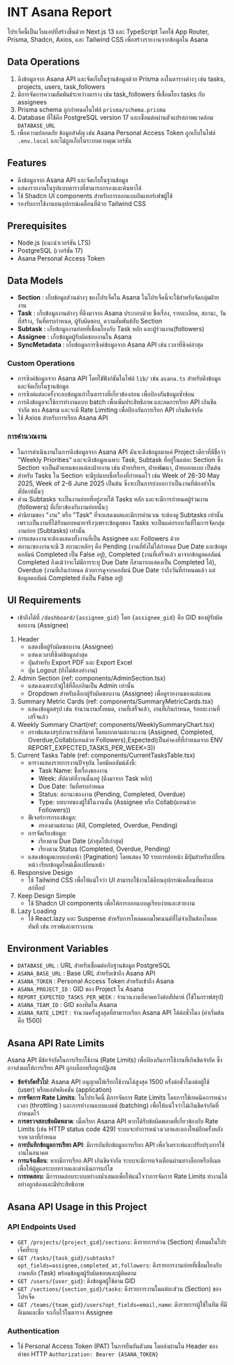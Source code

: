 # INT Asana Report
โปรเจ็คนี้เป็นเว็บแอปที่สร้างขึ้นด้วย Next.js 13 และ TypeScript โดยใช้ App Router, Prisma, Shadcn, Axios, และ Tailwind CSS เพื่อสร้างรายงานจากข้อมูลใน Asana
## Data Operations
1. ดึงข้อมูลจาก Asana API และจัดเก็บในฐานข้อมูลด้วย Prisma ลงในตารางต่างๆ เช่น tasks, projects, users, task_followers
2. มีการจัดการความสัมพันธ์ระหว่างตาราง เช่น task_followers ที่เชื่อมโยง tasks กับ assignees
3. Prisma schema ถูกกำหนดในไฟล์ `prisma/schema.prisma`
4. Database ที่ใช้คือ PostgreSQL version 17 และเชื่อมต่อผ่านตัวแปรสภาพแวดล้อม `DATABASE_URL`
5. เพื่อความปลอดภัย ข้อมูลสำคัญ เช่น Asana Personal Access Token ถูกเก็บในไฟล์ `.env.local` และไม่ถูกเก็บในระบบควบคุมเวอร์ชัน
## Features
- ดึงข้อมูลจาก Asana API และจัดเก็บในฐานข้อมูล
- แสดงรายงานในรูปแบบตารางที่สามารถกรองและค้นหาได้
- ใช้ Shadcn UI components สำหรับการออกแบบอินเทอร์เฟซผู้ใช้
- รองรับการใช้งานบนอุปกรณ์เคลื่อนที่ด้วย Tailwind CSS
## Prerequisites
- Node.js (แนะนำเวอร์ชัน LTS)
- PostgreSQL (เวอร์ชัน 17)
- Asana Personal Access Token
## Data Models
- **Section** : เก็บข้อมูลส่วนต่างๆ ของโปรเจ็คใน Asana ในโปรเจ็คนี้จะใช้สำหรับจัดกลุ่มฝ่ายงาน
- **Task** : เก็บข้อมูลงานต่างๆ ที่ดึงมาจาก Asana ประกอบด้วย ชื่อเรื่อง, รายละเอียด, สถานะ, วันที่สร้าง, วันที่ครบกำหนด, ผู้รับผิดชอบ, ความสัมพันธ์กับ Section
- **Subtask** : เก็บข้อมูลงานย่อยที่เชื่อมโยงกับ Task หลัก และผู้ร่วมงาน(followers)
- **Assignee** : เก็บข้อมูลผู้รับผิดชอบงานใน Asana
- **SyncMetadata** : เก็บข้อมูลการซิงค์ข้อมูลจาก Asana API เช่น เวลาที่ซิงค์ล่าสุด
### Custom Operations
- การซิงค์ข้อมูลจาก Asana API โดยใช้ฟังก์ชันในไฟล์ `lib/` เช่น `asana.ts` สำหรับดึงข้อมูลและจัดเก็บในฐานข้อมูล
- การซิงค์แต่ละครั้งจะลบข้อมูลเก่าในตารางที่เกี่ยวข้องก่อน เพื่อป้องกันข้อมูลซ้ำซ้อน
- การดึงข้อมูลจะใช้การทำงานแบบ batch เพื่อเพิ่มประสิทธิภาพ และลดการเรียก API เกินขีดจำกัด ของ Asana และจะมี Rate Limiting เพื่อป้องกันการเรียก API เกินขีดจำกัด
- ใช้ Axios สำหรับการเรียก Asana API
### การคำนวณงาน
- ในการดำเนินงานในการดึงข้อมูลจาก Asana API ฉันจะดึงข้อมูลมาแค่ Project เดียวที่มีชื่อว่า "Weekly Priorities" และจะดึงข้อมูลเฉพาะ Task, Subtask ที่อยู่ในแต่ละ Section ซึ่ง Section จะเป็นตัวแทนของแต่ละฝ่ายงาน เช่น ฝ่ายบริหาร, ฝ่ายพัฒนา, ฝ่ายออกแบบ เป็นต้น
- สำหรับ Tasks ใน Section จะมีรูปแบบชื่อเรื่องที่กำหนดไว้ เช่น Week of 26-30 May 2025, Week of 2-6 June 2025 เป็นต้น ซึ่งจะเป็นการบ่งบอกว่าเป็นงานที่ต้องทำในสัปดาห์นั้นๆ
- ส่วน Subtasks จะเป็นงานย่อยที่อยู่ภายใต้ Tasks หลัก และจะมีการกำหนดผู้ร่วมงาน (followers) ที่เกี่ยวข้องกับงานย่อยนั้นๆ
- คำนิยามของ "งาน" หรือ "Task" ที่จะแสดงผลและมีการคำนวณ จะต้องดู Subtasks เท่านั้น เพราะเป็นงานที่ได้รับมอบหมายจริงๆเพราะข้อมูลของ Tasks จะเป็นแค่กรอบวันที่ในการจัดกลุ่มงานย่อย (Subtasks) เท่านั้น
- การแสดงงานจะต้องแสดงทั้งงานที่เป็น Assignee และ Followers ด้วย
- สถานะของงานจะมี 3 สถานะหลักๆ คือ Pending (งานที่ยังไม่ได้กำหนด Due Date และข้อมูลคอลัมน์ Completed เป็น False อยู่), Completed (งานที่เสร็จแล้ว มาจากข้อมูลคอลัมน์ Completed ถึงแม้ว่าจะไม่มีการระบุ Due Date ก็สามารถแสดงเป็น Completed ได้), Overdue (งานที่เกินกำหนด ด้วยการดูจากคอลัมน์ Due Date ว่าถึงวันที่กำหนดแล้ว แต่ข้อมูลคอลัมน์ Completed ยังเป็น False อยู่)
## UI Requirements
- เข้าถึงได้ที่ `/dashboard/{assignee_gid}` โดย `{assignee_gid}` คือ GID ของผู้รับผิดชอบงาน (Assignee)
1. Header
   - แสดงชื่อผู้รับผิดชอบงาน (Assignee)
   - แสดงเวลาที่ซิงค์ข้อมูลล่าสุด
   - ปุ่มสำหรับ Export PDF และ Export Excel
   - ปุ่ม Logout (ยังไม่ต้องทำงาน)
2. Admin Section (ref: components/AdminSection.tsx)
   - แสดงเฉพาะถ้าผู้ใช้ที่ล็อกอินเป็น Admin เท่านั้น
   - Dropdown สำหรับเลือกผู้รับผิดชอบงาน (Assignee) เพื่อดูรายงานของแต่ละคน
3. Summary Metric Cards (ref: components/SummaryMetricCards.tsx)
   - แสดงข้อมูลสรุป เช่น จำนวนงานทั้งหมด, งานที่เสร็จแล้ว,  งานที่เกินกำหนด, ร้อยละงานที่เสร็จแล้ว
4. Weekly Summary Chart(ref: components/WeeklySummaryChart.tsx)
   - กราฟแสดงสรุปงานรายสัปดาห์ โดยแยกตามสถานะงาน (Assigned, Completed, Overdue,Collab(แทนด้วย Followers),Expected(เป็นค่าคงที่ที่กำหนดจาก ENV REPORT_EXPECTED_TASKS_PER_WEEK=3))
5. Current Tasks Table (ref: components/CurrentTasksTable.tsx)
    - ตารางแสดงรายการงานปัจจุบัน โดยมีคอลัมน์ดังนี้:
        - Task Name: ชื่อเรื่องของงาน
        - Week: สัปดาห์ที่งานนั้นอยู่ (ดึงมาจาก Task หลัก)
        - Due Date: วันที่ครบกำหนด
        - Status: สถานะของงาน (Pending, Completed, Overdue)
        - Type: บทบาทของผู้ใช้ในงานนั้น (Assignee หรือ Collab(แทนด้วย Followers))
   - ฟีเจอร์การกรองข้อมูล:
        - กรองตามสถานะ (All, Completed, Overdue, Pending)
    - การจัดเรียงข้อมูล:
        - เรียงตาม Due Date (ล่าสุดไปเก่าสุด)
        - เรียงตาม Status (Completed, Overdue, Pending)
    - แสดงข้อมูลแบบแบ่งหน้า (Pagination) โดยแสดง 10 รายการต่อหน้า มีปุ่มสำหรับเปลี่ยนหน้า เรียกข้อมูลใหม่เมื่อเปลี่ยนหน้า
6. Responsive Design
   - ใช้ Tailwind CSS เพื่อให้แน่ใจว่า UI สามารถใช้งานได้ดีบนอุปกรณ์เคลื่อนที่และเดสก์ท็อป
7. Keep Design Simple
   - ใช้ Shadcn UI components เพื่อให้การออกแบบดูเรียบง่ายและสวยงาม
8. Lazy Loading
   - ใช้ React.lazy และ Suspense สำหรับการโหลดคอมโพเนนต์ที่ไม่จำเป็นต้องโหลดทันที เช่น กราฟและตารางงาน
## Environment Variables
- `DATABASE_URL` : URL สำหรับเชื่อมต่อกับฐานข้อมูล PostgreSQL
- `ASANA_BASE_URL` : Base URL สำหรับเข้าถึง Asana API
- `ASANA_TOKEN` : Personal Access Token สำหรับเข้าถึง Asana
- `ASANA_PROJECT_ID` : GID ของ Project ใน Asana
- `REPORT_EXPECTED_TASKS_PER_WEEK` : จำนวนงานที่คาดหวังต่อสัปดาห์ (ใช้ในกราฟสรุป)
- `ASANA_TEAM_ID` : GID ของทีมใน Asana
- `ASANA_RATE_LIMIT` : จำนวนครั้งสูงสุดที่สามารถเรียก Asana API ได้ต่อชั่วโมง (ค่าเริ่มต้นคือ 1500)

## Asana API Rate Limits
Asana API มีข้อจำกัดในการเรียกใช้งาน (Rate Limits) เพื่อป้องกันการใช้งานที่เกินขีดจำกัด ซึ่งอาจส่งผลให้การเรียก API ถูกบล็อกหรือถูกปฏิเสธ
- **ข้อจำกัดทั่วไป**: Asana API อนุญาตให้เรียกใช้งานได้สูงสุด 1500 ครั้งต่อชั่วโมงต่อผู้ใช้ (user) หรือแอปพลิเคชัน (application)
- **การจัดการ Rate Limits**: ในโปรเจ็คนี้ มีการจัดการ Rate Limits โดยการใช้เทคนิคการหน่วงเวลา (throttling    ) และการทำงานแบบแบตช์ (batching) เพื่อให้แน่ใจว่าไม่เกินขีดจำกัดที่กำหนดไว้
- **การตรวจสอบข้อผิดพลาด**: เมื่อเรียก Asana API หากได้รับข้อผิดพลาดที่เกี่ยวข้องกับ Rate Limits (เช่น HTTP status code 429) ระบบจะทำการหน่วงเวลาและลองใหม่อีกครั้งหลังจากเวลาที่กำหนด
- **การบันทึกข้อมูลการเรียก API**: มีการบันทึกข้อมูลการเรียก API เพื่อวิเคราะห์และปรับปรุงการใช้งานในอนาคต
- **การแจ้งเตือน**: หากมีการเรียก API เกินขีดจำกัด ระบบจะมีการแจ้งเตือนผ่านทางล็อกหรืออีเมล เพื่อให้ผู้ดูแลระบบทราบและดำเนินการแก้ไข
- **การทดสอบ**: มีการทดสอบระบบอย่างสม่ำเสมอเพื่อให้แน่ใจว่าการจัดการ Rate Limits ทำงานได้อย่างถูกต้องและมีประสิทธิภาพ

## Asana API Usage in this Project
### API Endpoints Used
- `GET /projects/{project_gid}/sections`: ดึงรายการส่วน (Section) ทั้งหมดในโปรเจ็คที่ระบุ
- `GET /tasks/{task_gid}/subtasks?opt_fields=assignee,completed_at,followers`: ดึงรายการงานย่อยที่เชื่อมโยงกับงานหลัก (Task) พร้อมข้อมูลผู้รับผิดชอบและผู้ติดตาม
- `GET /users/{user_gid}`: ดึงข้อมูลผู้ใช้ตาม GID
- `GET /sections/{section_gid}/tasks`: ดึงรายการงานในแต่ละส่วน (Section) ของโปรเจ็ค
- `GET /teams/{team_gid}/users?opt_fields=email,name`: ดึงรายการผู้ใช้ในทีม ที่มีอีเมลและชื่อ จะเก็บไว้ในตาราง Assignee
### Authentication
- ใช้ Personal Access Token (PAT) ในการยืนยันตัวตน โดยส่งผ่านใน Header ของคำขอ HTTP `Authorization: Bearer {ASANA_TOKEN}`